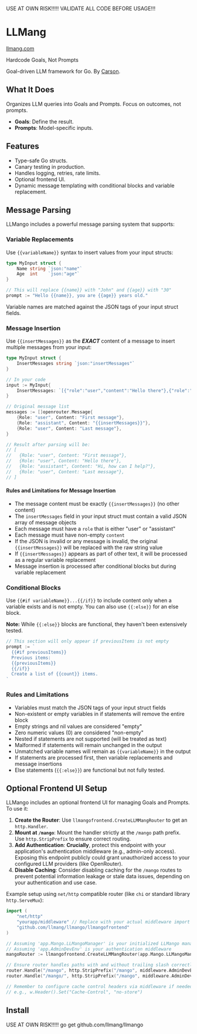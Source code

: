 USE AT OWN RISK!!!!! VALIDATE ALL CODE BEFORE USAGE!!!
# LLMang
[llmang.com](https://llmang.com)

Hardcode Goals, Not Prompts

Goal-driven LLM framework for Go. By [Carson](https://carsho.dev).

## What It Does

Organizes LLM queries into Goals and Prompts. Focus on outcomes, not prompts.

- **Goals**: Define the result.
- **Prompts**: Model-specific inputs.

## Features

- Type-safe Go structs.
- Canary testing in production.
- Handles logging, retries, rate limits.
- Optional frontend UI.
- Dynamic message templating with conditional blocks and variable replacement.

## Message Parsing

LLMango includes a powerful message parsing system that supports:

### Variable Replacements

Use `{{variableName}}` syntax to insert values from your input structs:

```go
type MyInput struct {
    Name string `json:"name"`
    Age  int    `json:"age"`
}

// This will replace {{name}} with "John" and {{age}} with "30"
prompt := "Hello {{name}}, you are {{age}} years old."
```

Variable names are matched against the JSON tags of your input struct fields.

### Message Insertion

Use `{{insertMessages}}` as the ***EXACT*** content of a message to insert multiple messages from your input:

```go
type MyInput struct {
    InsertMessages string `json:"insertMessages"`
}

// In your code
input := MyInput{
    InsertMessages: `[{"role":"user","content":"Hello there"},{"role":"assistant","content":"Hi, how can I help?"}]`,
}

// Original message list
messages := []openrouter.Message{
    {Role: "user", Content: "First message"},
    {Role: "assistant", Content: "{{insertMessages}}"},
    {Role: "user", Content: "Last message"},
}

// Result after parsing will be:
// [
//   {Role: "user", Content: "First message"},
//   {Role: "user", Content: "Hello there"},
//   {Role: "assistant", Content: "Hi, how can I help?"},
//   {Role: "user", Content: "Last message"},
// ]
```

#### Rules and Limitations for Message Insertion

- The message content must be exactly `{{insertMessages}}` (no other content)
- The `insertMessages` field in your input struct must contain a valid JSON array of message objects
- Each message must have a `role` that is either "user" or "assistant"
- Each message must have non-empty `content`
- If the JSON is invalid or any message is invalid, the original `{{insertMessages}}` will be replaced with the raw string value
- If `{{insertMessages}}` appears as part of other text, it will be processed as a regular variable replacement
- Message insertion is processed after conditional blocks but during variable replacement

### Conditional Blocks

Use `{{#if variableName}}...{{/if}}` to include content only when a variable exists and is not empty. You can also use `{{:else}}` for an else block.

**Note:** While `{{:else}}` blocks are functional, they haven't been extensively tested.

```go
// This section will only appear if previousItems is not empty
prompt := `
  {{#if previousItems}}
  Previous items:
  {{previousItems}}
  {{/if}}
  Create a list of {{count}} items.
`
```

### Rules and Limitations

- Variables must match the JSON tags of your input struct fields
- Non-existent or empty variables in if statements will remove the entire block
- Empty strings and nil values are considered "empty"
- Zero numeric values (0) are considered "non-empty"
- Nested if statements are not supported (will be treated as text)
- Malformed if statements will remain unchanged in the output
- Unmatched variable names will remain as `{{variableName}}` in the output
- If statements are processed first, then variable replacements and message insertions
- Else statements (`{{:else}}`) are functional but not fully tested.

## Optional Frontend UI Setup

LLMango includes an optional frontend UI for managing Goals and Prompts. To use it:

1.  **Create the Router**: Use `llmangofrontend.CreateLLMMangRouter` to get an `http.Handler`.
2.  **Mount at `/mango`**: Mount the handler strictly at the `/mango` path prefix. Use `http.StripPrefix` to ensure correct routing.
3.  **Add Authentication**: **Crucially**, protect this endpoint with your application's authentication middleware (e.g., admin-only access). Exposing this endpoint publicly could grant unauthorized access to your configured LLM providers (like OpenRouter).
4.  **Disable Caching**: Consider disabling caching for the `/mango` routes to prevent potential information leakage or stale data issues, depending on your authentication and use case.

Example setup using `net/http` compatible router (like `chi` or standard library `http.ServeMux`):

```go
import (
	"net/http"
	"yourapp/middleware" // Replace with your actual middleware import
	"github.com/llmang/llmango/llmangofrontend"
)

// Assuming 'app.Mango.LLMangoManager' is your initialized LLMango manager
// Assuming 'app.AdminDevEnv' is your authentication middleware
mangoRouter := llmangofrontend.CreateLLMMangRouter(app.Mango.LLMangoManager, nil)

// Ensure router handles paths with and without trailing slash correctly
router.Handle("/mango", http.StripPrefix("/mango", middleware.AdminDevEnv(mangoRouter)))
router.Handle("/mango/", http.StripPrefix("/mango", middleware.AdminDevEnv(mangoRouter)))

// Remember to configure cache control headers via middleware if needed
// e.g., w.Header().Set("Cache-Control", "no-store")
```

## Install
USE AT OWN RISK!!!!!
go get github.com/llmang/llmango
